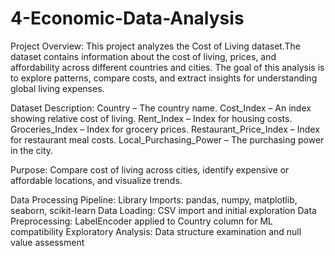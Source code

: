 # 4-Economic-Data-Analysis

Project Overview:
This project analyzes the Cost of Living dataset.The dataset contains information about the cost of living, prices,
and affordability across different countries and cities. 
The goal of this analysis is to explore patterns, compare costs, and extract insights for understanding global living expenses.

Dataset Description:
Country – The country name.
Cost_Index – An index showing relative cost of living.
Rent_Index – Index for housing costs.
Groceries_Index – Index for grocery prices.
Restaurant_Price_Index – Index for restaurant meal costs.
Local_Purchasing_Power – The purchasing power in the city.

Purpose: 
Compare cost of living across cities, identify expensive or affordable locations, and visualize trends.

Data Processing Pipeline:
Library Imports: pandas, numpy, matplotlib, seaborn, scikit-learn
Data Loading: CSV import and initial exploration
Data Preprocessing: LabelEncoder applied to Country column for ML compatibility
Exploratory Analysis: Data structure examination and null value assessment


